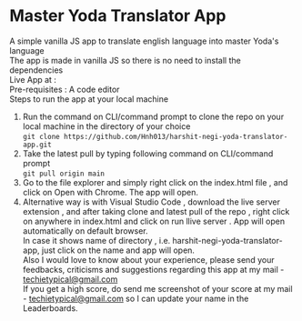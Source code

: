 # Master Yoda Translator App
A simple vanilla JS app to translate english language into master Yoda's language    
The app is made in vanilla JS so there is no need to install the dependencies    
Live App at :    
Pre-requisites : A code editor   
Steps to run the app at your local machine    
1. Run the command on CLI/command prompt to clone the repo on your local machine in the directory of your choice    
`git clone https://github.com/Hnh013/harshit-negi-yoda-translator-app.git`   
2. Take the latest pull by typing following command on CLI/command prompt    
`git pull origin main`    
3. Go to the file explorer and simply right click on the index.html file , and click on Open with Chrome. The app will open.    
4. Alternative way is with Visual Studio Code , download the live server extension , and after taking clone and latest pull of the repo , right click on anywhere in index.html and click on run llive server . App will open automatically on default browser.    
In case it shows name of directory , i.e. harshit-negi-yoda-translator-app, just click on the name and app will open.   
Also I would love to know about your experience, please send your feedbacks, criticisms and suggestions regarding this app at my mail - techietypical@gmail.com    
If you get a high score, do send me screenshot of your score at my mail - techietypical@gmail.com so I can update your name in the Leaderboards.
